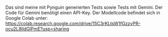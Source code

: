 Das sind meine mit Pynguin generierten Tests sowie Tests mit Gemini.
Der Code für Gemini benötigt einen API-Key.
Der Modellcode befindet sich in Google Colab unter: https://colab.research.google.com/drive/15C3rKLtsW1fGzzvPR-ocu2L8lldGlPmE?usp=sharing
